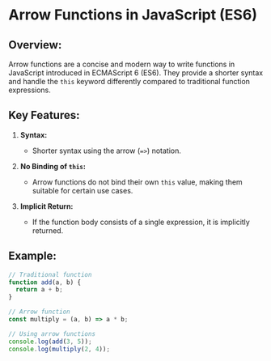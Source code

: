 # Arrow Functions in JavaScript (ES6)

## Overview:

Arrow functions are a concise and modern way to write functions in JavaScript introduced in ECMAScript 6 (ES6). They provide a shorter syntax and handle the `this` keyword differently compared to traditional function expressions.

## Key Features:

1. **Syntax:**

   - Shorter syntax using the arrow (`=>`) notation.

2. **No Binding of `this`:**

   - Arrow functions do not bind their own `this` value, making them suitable for certain use cases.

3. **Implicit Return:**
   - If the function body consists of a single expression, it is implicitly returned.

## Example:

```javascript
// Traditional function
function add(a, b) {
  return a + b;
}

// Arrow function
const multiply = (a, b) => a * b;

// Using arrow functions
console.log(add(3, 5));
console.log(multiply(2, 4));
```
